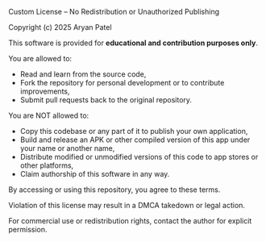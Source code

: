 Custom License – No Redistribution or Unauthorized Publishing

Copyright (c) 2025 Aryan Patel

This software is provided for **educational and contribution purposes only**.

You are allowed to:
- Read and learn from the source code,
- Fork the repository for personal development or to contribute improvements,
- Submit pull requests back to the original repository.

You are NOT allowed to:
- Copy this codebase or any part of it to publish your own application,
- Build and release an APK or other compiled version of this app under your name or another name,
- Distribute modified or unmodified versions of this code to app stores or other platforms,
- Claim authorship of this software in any way.

By accessing or using this repository, you agree to these terms.

Violation of this license may result in a DMCA takedown or legal action.

For commercial use or redistribution rights, contact the author for explicit permission.